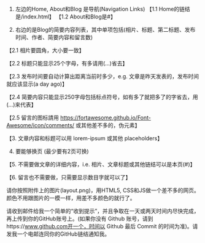 1. 左边的Home, About和Blog 是导航(Navigation Links)
【1.1 Home的链结是/index.html】
【1.2 About和Blog是#】


2. 右边的是Blog的简要内容列表，其中单项包括(相片、标题、第二标题、发布时间、作者、简要内容和留言数)

【2.1 相片要圆角，大小要一致】

【2.2 标题只能显示25个字母，有多请用(…)省去】

【2.3 发布时间要自动计算出距离当前时多少，e.g. 文章是昨天发表的，发布时间就应该显示(a day ago)】

【2.4 简要内容只能显示250字母包括标点符号，如有多了就把多了的字省去，用(…)来代表】

【2.5 留言的图标請用 https://fortawesome.github.io/Font-Awesome/icon/comments/ 或其他差不多的，伪元素】


【3. 文章内容和标题可以用 lorem-ipsum 或其他 placeholders】

4. 要能够换页 (最少要有2页可换)

【5. 不需要做文章的详细内容，i.e. 相片、文章标题或其他链结可以是本页(#)】

【6. 留言也不需要做，只需要显示数目字就可以了】

请你按照附件上的图片(layout.png)，用HTML5, CSS和JS做一个差不多的网页。颜色不用跟图片的一模一样，用差不多颜色的就行了。

请收到邮件给我一个简单的“收到提示”，并且争取在一天或两天时间内尽快完成，再上传到你的GitHub账号上。(如果你没有 Github 账号，请到https://www.github.com开一个，时间以 Github 最后 Commit 的时间为准)。请发我一个电邮连同你的GitHub链结通知我。
